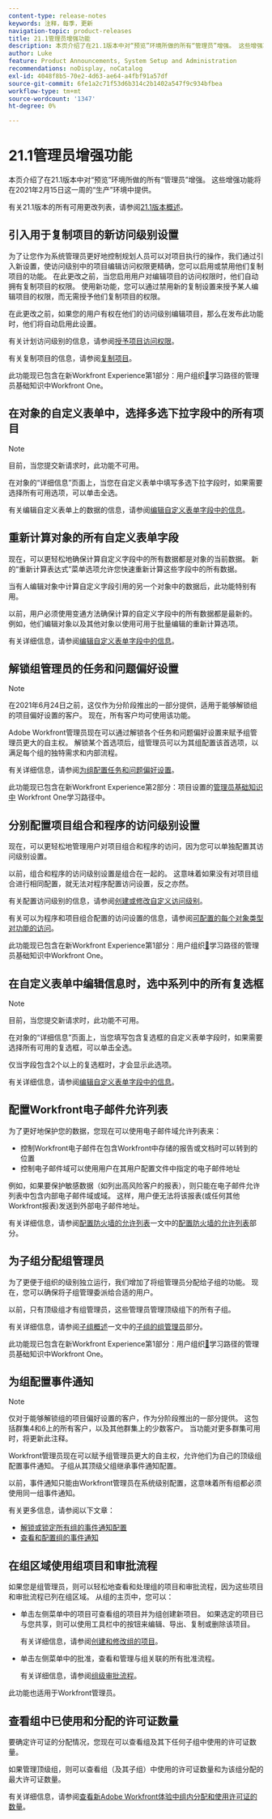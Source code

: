 ```yaml
---
content-type: release-notes
keywords: 注释，每季，更新
navigation-topic: product-releases
title: 21.1管理员增强功能
description: 本页介绍了在21.1版本中对“预览”环境所做的所有“管理员”增强。 这些增强功能将在2021年2月15日这一周的“生产”环境中提供。
author: Luke
feature: Product Announcements, System Setup and Administration
recommendations: noDisplay, noCatalog
exl-id: 4048f8b5-70e2-4d63-ae64-a4fbf91a57df
source-git-commit: 6fe1a2c71f53d6b314c2b1402a547f9c934bfbea
workflow-type: tm+mt
source-wordcount: '1347'
ht-degree: 0%

---
```


# 21.1管理员增强功能

本页介绍了在21.1版本中对“预览”环境所做的所有“管理员”增强。 这些增强功能将在2021年2月15日这一周的“生产”环境中提供。

有关21.1版本的所有可用更改列表，请参阅[21.1版本概述](../../../product-announcements/product-releases/21.1-release-activity/21-1-release-overview.md)。

## 引入用于复制项目的新访问级别设置

为了让您作为系统管理员更好地控制规划人员可以对项目执行的操作，我们通过引入新设置，使访问级别中的项目编辑访问权限更精确，您可以启用或禁用他们复制项目的功能。 在此更改之前，当您启用用户对编辑项目的访问权限时，他们自动拥有复制项目的权限。 使用新功能，您可以通过禁用新的复制设置来授予某人编辑项目的权限，而无需授予他们复制项目的权限。

在此更改之前，如果您的用户有权在他们的访问级别编辑项目，那么在发布此功能时，他们将自动启用此设置。

有关计划访问级别的信息，请参阅[授予项目访问权限](../../../administration-and-setup/add-users/configure-and-grant-access/grant-access-projects.md)。

有关复制项目的信息，请参阅[复制项目](../../../manage-work/projects/manage-projects/copy-project.md)。

此功能现已包含在新Workfront Experience第1部分：用户组织[&#128279;](https://experienceleague.adobe.com/en/docs/workfront-learn/tutorials-workfront/home)学习路径的管理员基础知识中Workfront One。

## 在对象的自定义表单中，选择多选下拉字段中的所有项目

>[!NOTE]
>
>目前，当您提交新请求时，此功能不可用。

在对象的“详细信息”页面上，当您在自定义表单中填写多选下拉字段时，如果需要选择所有可用选项，可以单击全选。

有关编辑自定义表单上的数据的信息，请参阅[编辑自定义表单字段中的信息](../../../workfront-basics/work-with-custom-forms/edit-custom-forms.md)。

## 重新计算对象的所有自定义表单字段

现在，可以更轻松地确保计算自定义字段中的所有数据都是对象的当前数据。 新的“重新计算表达式”菜单选项允许您快速重新计算这些字段中的所有数据。

当有人编辑对象中计算自定义字段引用的另一个对象中的数据后，此功能特别有用。

以前，用户必须使用变通方法确保计算的自定义字段中的所有数据都是最新的。 例如，他们编辑对象以及其他对象以使用可用于批量编辑的重新计算选项。

有关详细信息，请参阅[编辑自定义表单字段中的信息](../../../workfront-basics/work-with-custom-forms/edit-custom-forms.md)。

## 解锁组管理员的任务和问题偏好设置

>[!NOTE]
>
>在2021年6月24日之前，这仅作为分阶段推出的一部分提供，适用于能够解锁组的项目偏好设置的客户。 现在，所有客户均可使用该功能。

Adobe Workfront管理员现在可以通过解锁各个任务和问题偏好设置来赋予组管理员更大的自主权。 解锁某个首选项后，组管理员可以为其组配置该首选项，以满足每个组的独特需求和内部流程。

有关详细信息，请参阅[为组配置任务和问题偏好设置](../../../administration-and-setup/manage-groups/create-and-manage-groups/configure-task-issue-preferences-group.md)。

此功能现已包含在新Workfront Experience第2部分：项目设置的[管理员基础知识中](https://experienceleague.adobe.com/en/docs/workfront-learn/tutorials-workfront/home) Workfront One学习路径中。

## 分别配置项目组合和程序的访问级别设置

现在，可以更轻松地管理用户对项目组合和程序的访问，因为您可以单独配置其访问级别设置。

以前，组合和程序的访问级别设置是组合在一起的。 这意味着如果没有对项目组合进行相同配置，就无法对程序配置访问设置，反之亦然。

有关配置访问级别的信息，请参阅[创建或修改自定义访问级别](../../../administration-and-setup/add-users/configure-and-grant-access/create-modify-access-levels.md)。

有关可以为程序和项目组合配置的访问设置的信息，请参阅[可配置的每个对象类型对功能的访问](../../../administration-and-setup/add-users/access-levels-and-object-permissions/configurable-functionality-in-each-access-level-by-object-type.md)。

此功能现已包含在新Workfront Experience第1部分：用户组织[&#128279;](https://experienceleague.adobe.com/en/docs/workfront-learn/tutorials-workfront/home)学习路径的管理员基础知识中Workfront One。

## 在自定义表单中编辑信息时，选中系列中的所有复选框

>[!NOTE]
>
>目前，当您提交新请求时，此功能不可用。

在对象的“详细信息”页面上，当您填写包含复选框的自定义表单字段时，如果需要选择所有可用的复选框，可以单击全选。

仅当字段包含2个以上的复选框时，才会显示此选项。

有关详细信息，请参阅[编辑自定义表单字段中的信息](../../../workfront-basics/work-with-custom-forms/edit-custom-forms.md)。

## 配置Workfront电子邮件允许列表

为了更好地保护您的数据，您现在可以使用电子邮件域允许列表来：

* 控制Workfront电子邮件在包含Workfront中存储的报告或文档时可以转到的位置
* 控制电子邮件域可以使用用户在其用户配置文件中指定的电子邮件地址

例如，如果要保护敏感数据（如列出高风险客户的报表），则只能在电子邮件允许列表中包含内部电子邮件域或域。 这样，用户便无法将该报表(或任何其他Workfront报表)发送到外部电子邮件地址。

有关详细信息，请参阅[配置防火墙的允许列表](../../../administration-and-setup/get-started-wf-administration/configure-your-firewall.md)一文中的[配置防火墙的允许列表](../../../administration-and-setup/get-started-wf-administration/configure-your-firewall.md#configur)部分。

## 为子组分配组管理员

为了更便于组织的级别独立运行，我们增加了将组管理员分配给子组的功能。 现在，您可以确保将子组管理委派给合适的用户。

以前，只有顶级组才有组管理员，这些管理员管理顶级组下的所有子组。

有关详细信息，请参阅[子组概述](../../../administration-and-setup/manage-groups/groups-overview/subgroups.md)一文中的[子组的组管理员](../../../administration-and-setup/manage-groups/groups-overview/subgroups.md#for)部分。

此功能现已包含在新Workfront Experience第1部分：用户组织[&#128279;](https://experienceleague.adobe.com/en/docs/workfront-learn/tutorials-workfront/home)学习路径的管理员基础知识中Workfront One。

## 为组配置事件通知

>[!NOTE]
>
>仅对于能够解锁组的项目偏好设置的客户，作为分阶段推出的一部分提供。 这包括群集4和6上的所有客户，以及其他群集上的少数客户。 当功能对更多群集可用时，将更新此注释。

Workfront管理员现在可以赋予组管理员更大的自主权，允许他们为自己的顶级组配置事件通知。 子组从其顶级父组继承事件通知配置。

以前，事件通知只能由Workfront管理员在系统级别配置，这意味着所有组都必须使用同一组事件通知。

有关更多信息，请参阅以下文章：

* [解锁或锁定所有组的事件通知配置](../../../administration-and-setup/manage-workfront/emails/unlock-configuration-of-event-notifications-for-groups.md)
* [查看和配置组的事件通知](../../../administration-and-setup/manage-groups/create-and-manage-groups/view-and-configure-event-notifications-group.md)

<!--This feature is now included in the [Administrator Fundamentals in the new Workfront experience, Part 1: User Organization](https://experienceleague.adobe.com/en/docs/workfront-learn/tutorials-workfront/home) learning path on Workfront One.

This feature is now included in the [Email and In-App Notifications in the new Workfront experience](https://experienceleague.adobe.com/en/docs/workfront/using/home://one.workfront.com/s/learningpath2/email-and-in-app-notifications-in-the-new-workfront-experience-MCDSDH3SRJ4ZGTJF5NJI64F4TW2U) learning path on Workfront One.-->

## 在组区域使用组项目和审批流程

如果您是组管理员，则可以轻松地查看和处理组的项目和审批流程，因为这些项目和审批流程已列在组区域。 从组的主页中，您可以：

* 单击左侧菜单中的项目可查看组的项目并为组创建新项目。 如果选定的项目已与您共享，则可以使用工具栏中的按钮来编辑、导出、复制或删除该项目。

  有关详细信息，请参阅[创建和修改组的项目](../../../administration-and-setup/manage-groups/work-with-group-objects/create-and-modify-a-groups-projects.md)。

* 单击左侧菜单中的批准，查看和管理与组关联的所有批准流程。

  有关详细信息，请参阅[组级审批流程](../../../administration-and-setup/manage-groups/work-with-group-objects/create-and-modify-groups-approval-processes.md)。

此功能也适用于Workfront管理员。

## 查看组中已使用和分配的许可证数量

要确定许可证的分配情况，您现在可以查看组及其下任何子组中使用的许可证数量。

如果管理顶级组，则可以查看组（及其子组）中使用的许可证数量和为该组分配的最大许可证数量。

有关详细信息，请参阅[查看新Adobe Workfront体验中组内分配和使用许可证的数量](../../../administration-and-setup/manage-groups/create-and-manage-groups/view-number-licenses-allocated-used-group.md)。

